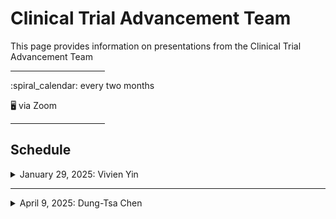 # Clinical Trial Advancement Team

This page provides information on presentations from the Clinical Trial Advancement Team 

<hr width="30%">
:spiral_calendar: every two months

:desktop_computer: via Zoom

<hr width="30%">

## Schedule

<details>
  <summary>January 29, 2025: Vivien Yin</summary><br>
  
**Impact of the Timing of Complete Remission and Allogeneic Transplantation on Estimates of Event-free Survival in Previously Untreated Acute Myeloid Leukemia (AML)**

:memo: [slides]

:arrow_forward: [play recording](https://moffitt.hosted.panopto.com/Panopto/Pages/Viewer.aspx?id=72f719e4-5bc0-495d-b686-b274013dd5c4)

:pushpin: [notes from the talk](meetings/2025-01-29_event-free-survival/notes.md)

<br>
:page_facing_up: Resources shared during/after the talk

- [Restricted Mean Survival Time: An Obligatory End Point for Time-to-Event Analysis in Cancer Trials?](meetings/2025-01-29_event-free-survival/A'Hern-2016-Restricted%20mean%20survival%20time.pdf)
- [Analyzing Restricted Mean Survival Time Using SAS/STAT](meetings/2025-01-29_event-free-survival/Analyzing%20estricted%20mean%20survival%20time%20using%20SAS_STAT.pdf)
- [The Price of Kaplan–Meier](meetings/2025-01-29_event-free-survival/Meier-etal-2004-The%20Price%20of%20Kaplan-Meier.pdf)
- [What Price Kaplan-Meier?](meetings/2025-01-29_event-free-survival/Miller-1983-What%20Price%20Kaplan-Meier%201983.pdf)
- [Log-Rank Test vs MaxCombo and Difference in Restricted Mean Survival Time Tests for Comparing Survival Under Nonproportional Hazards in Immuno-oncology Trials A Systematic Review and Meta-analysis](meetings/2025-01-29_event-free-survival/Mukhopadhyay-2022-Log-rank%20test%20vs%20MaxCombo%20and%20difference%20in%20restricted%20mean%20survival%20time%20tests.pdf)
- [Interpretability of Cancer Clinical Trial Results Using Restricted Mean Survival Time as an Alternative to the Hazard Ratio](meetings/2025-01-29_event-free-survival/Pak-etal-2017-Interpretability%20of%20cancer%20clinical%20trial%20results%20using%20restricted%20mean%20survival%20time.pdf)
- [Restricted mean survival time: an alternative to the hazard ratio for the design and analysis of randomized trials with a time-to-event outcome](meetings/2025-01-29_event-free-survival/Royston-Parmar-2013-Restricted%20mean%20survival%20time.pdf)
- [The use of restricted mean survival time to estimate the treatment effect in randomized clinical trials when the proportional hazards assumption is in doubt](meetings/2025-01-29_event-free-survival/Royston-Parmar-2011-The%20use%20of%20restricted%20mean%20survival%20time.pdf)
- [On the empirical choice of the time window for restricted mean survival time](meetings/2025-01-29_event-free-survival/Tian-etal-2020-On%20the%20empirical%20choice%20of%20the%20time%20window%20for%20restricted%20mean%20survival%20time.pdf)
- [Correlation of Milestone Restricted Mean Survival Time Ratio With Overall Survival Hazard Ratio in Randomized Clinical Trials of Immune Checkpoint Inhibitors](meetings/2025-01-29_event-free-survival/Wang-etal-2019-Correlation%20of%20Milestone%20Restricted%20Mean%20Survival%20Time%20Ratio%20to%20Overall%20Survival.pdf)
- [On the Restricted Mean Survival Time Curve in Survival Analysis](meetings/2025-01-29_event-free-survival/Zhao-etal-2016-On%20the%20restricted%20mean%20survival%20time%20curve%20in%20survival%20analysis.pdf)
- [On the Restricted Mean Survival Time Curve Survival Analysis](meetings/2025-01-29_event-free-survival/Zhao-etal-2020-On%20the%20Restricted%20Mean%20Survival%20Time%20Curve%20Survival%20Analysis.pdf)

</details>
<hr>

<details>
  <summary>April 9, 2025: Dung-Tsa Chen</summary><br/>

**Adverse Events**

</details>
